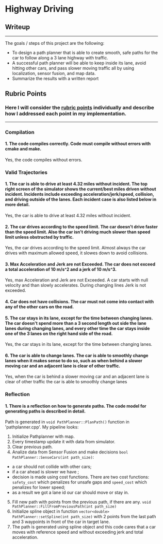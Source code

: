 # **Highway Driving** 

## Writeup

---



The goals / steps of this project are the following:
* To design a path planner that is able to create smooth, safe paths for the car to follow along a 3 lane highway with traffic.
* A successful path planner will be able to keep inside its lane, avoid hitting other cars, and pass slower moving traffic all by using localization, sensor fusion, and map data.
* Summarize the results with a written report


[//]: # (Image References)

[image1]: ./examples/histogram.jpg "Histogram"
[image2]: ./examples/samples.jpg "Samples for each label"
[image3]: ./examples/grayscale.jpg "Grayscale"
[image4]: ./examples/test_images.jpg "Test images"
[image5]: ./examples/predictions.jpg "Predictions for test images"
[image6]: ./examples/top5_0.jpg "Top 5"
[image7]: ./examples/top5_1.jpg "Top 5"
[image8]: ./examples/top5_2.jpg "Top 5"
[image9]: ./examples/top5_3.jpg "Top 5"
[image10]: ./examples/top5_4.jpg "Top 5"
[image11]: ./examples/top5_5.jpg "Top 5"
[image12]: ./examples/top5_6.jpg "Top 5"
[image13]: ./examples/top5_7.jpg "Top 5"
[image14]: ./examples/top5_8.jpg "Top 5"


## Rubric Points
### Here I will consider the [rubric points](https://review.udacity.com/#!/rubrics/1971/view) individually and describe how I addressed each point in my implementation.  

---
### Compilation

#### 1. The code compiles correctly. Code must compile without errors with cmake and make.

Yes, the code compiles without errors.

### Valid Trajectories

#### 1. The car is able to drive at least 4.32 miles without incident. The top right screen of the simulator shows the current/best miles driven without incident. Incidents include exceeding acceleration/jerk/speed, collision, and driving outside of the lanes. Each incident case is also listed below in more detail.

Yes, the car is able to drive at least 4.32 miles without incident.


#### 2. The car drives according to the speed limit. The car doesn't drive faster than the speed limit. Also the car isn't driving much slower than speed limit unless obstructed by traffic.

Yes, the car drives according to the speed limit. Almost always the car drives with maximum allowed speed, it slowes down to avoid collisions. 


#### 3. Max Acceleration and Jerk are not Exceeded. The car does not exceed a total acceleration of 10 m/s^2 and a jerk of 10 m/s^3.

Yes, max Acceleration and Jerk are not Exceeded. A car starts with null velocity and than slowly accelerates. During changing lines Jerk is not exceeded.


#### 4. Car does not have collisions. The car must not come into contact with any of the other cars on the road.


#### 5. The car stays in its lane, except for the time between changing lanes. The car doesn't spend more than a 3 second length out side the lane lanes during changing lanes, and every other time the car stays inside one of the 3 lanes on the right hand side of the road.

Yes, the car stays in its lane, except for the time between changing lanes.


#### 6. The car is able to change lanes. The car is able to smoothly change lanes when it makes sense to do so, such as when behind a slower moving car and an adjacent lane is clear of other traffic.

Yes, when the car is behind a slower moving car and an adjacent lane is clear of other traffic the car is able to smoothly change lanes


### Reflection

#### 1. There is a reflection on how to generate paths. The code model for generating paths is described in detail. 

Path is generated in `void PathPlanner::PlanPath()` function in 'pathplanner.cpp'. My pipeline looks:
1. Initialize Pathplanner with map.
2. Every timestamp update it with data from simulator.
3. Clear previous path.
4. Analize data from Sensor Fusion and make decisions `bool PathPlanner::SenseCars(int path_size)`:
  * a car should not collide with other cars;
  * if a car ahead is slower we have ;
  * decision is made using cost functions. There are two cost functions: `safety_cost` which penalizes for unsafe gaps and `speed_cost` which penalizes for lower speed;
  * as a result we got a lane id our car should move or stay in.
5. Fill new path with points from the previous path, if there are any. `void PathPlanner::FillFromPreviousPath(int path_size)`
5. Initialize spline object in function `vector<double> PathPlanner::setSpline(int path_size)` with 2 points from the last path and 3 waypoints in front of the car in target lane.
6. The path is generated using spline object and this code cares that a car moves with reference speed and without exceeding jerk and total acceleration.
